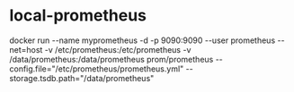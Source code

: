# local-prometheus

docker run --name myprometheus -d -p 9090:9090 --user prometheus --net=host -v /etc/prometheus:/etc/prometheus -v /data/prometheus:/data/prometheus prom/prometheus --config.file="/etc/prometheus/prometheus.yml" --storage.tsdb.path="/data/prometheus"
